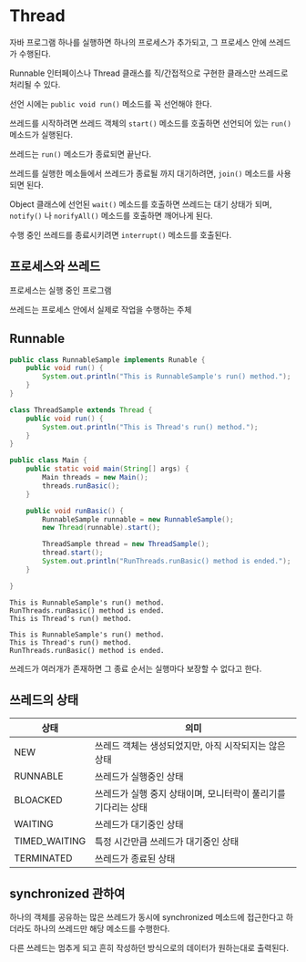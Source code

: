 # Thread

자바 프로그램 하나를 실행하면 하나의 프로세스가 추가되고, 그 프로세스 안에 쓰레드가 수행된다.

Runnable 인터페이스나 Thread 클래스를 직/간접적으로 구현한 클래스만 쓰레드로 처리될 수 있다.

선언 시에는 `public void run()` 메소드를 꼭 선언해야 한다.

쓰레드를 시작하려면 쓰레드 객체의 `start()` 메소드를 호출하면 선언되어 있는 `run()` 메소드가 실행된다.

쓰레드는 `run()` 메소드가 종료되면 끝난다.

쓰레드를 실행한 메소들에서 쓰레드가 종료될 까지 대기하려면, `join()` 메소드를 사용되면 된다.

Object 클래스에 선언된 `wait()` 메소드를 호출하면 쓰레드는 대기 상태가 되며, `notify()` 나 `norifyAll()` 메소드를 호출하면 깨어나게 된다.

수행 중인 쓰레드를 종료시키려면 `interrupt()` 메소드를 호출된다.

## 프로세스와 쓰레드

프로세스는 실행 중인 프로그램

쓰레드는 프로세스 안에서 실제로 작업을 수행하는 주체

## Runnable

```java
public class RunnableSample implements Runable {
    public void run() {
        System.out.println("This is RunnableSample's run() method.");
    }
}

class ThreadSample extends Thread {
    public void run() {
        System.out.println("This is Thread's run() method.");
    }
}

public class Main {
    public static void main(String[] args) {
        Main threads = new Main();
        threads.runBasic();
    }

    public void runBasic() {
        RunnableSample runnable = new RunnableSample();
        new Thread(runnable).start();

        ThreadSample thread = new ThreadSample();
        thread.start();
        System.out.println("RunThreads.runBasic() method is ended.");
    }

}
```

```
This is RunnableSample's run() method.
RunThreads.runBasic() method is ended.
This is Thread's run() method.
```

```
This is RunnableSample's run() method.
This is Thread's run() method.
RunThreads.runBasic() method is ended.
```

쓰레드가 여러개가 존재하면 그 종료 순서는 실행마다 보장할 수 없다고 한다.


## 쓰레드의 상태

| 상태          |                  의미                                       |
|---------------|------------------------------------------------------------|
| NEW           | 쓰레드 객체는 생성되었지만, 아직 시작되지는 않은 상태          |
| RUNNABLE      | 쓰레드가 실행중인 상태                                       |
| BLOACKED      | 쓰레드가 실행 중지 상태이며, 모니터락이 풀리기를 기다리는 상태  |
| WAITING       | 쓰레드가 대기중인 상태                                       |
| TIMED_WAITING | 특정 시간만큼 쓰레드가 대기중인 상태                          |
| TERMINATED    | 쓰레드가 종료된 상태                                         |

## synchronized 관하여

하나의 객체를 공유하는 많은 쓰레드가 동시에 synchronized 메소드에 접근한다고 하더라도 하나의 쓰레드만 해당 메소드를 수행한다.

다른 쓰레드는 멈추게 되고 흔히 작성하던 방식으로의 데이터가 원하는대로 출력된다.